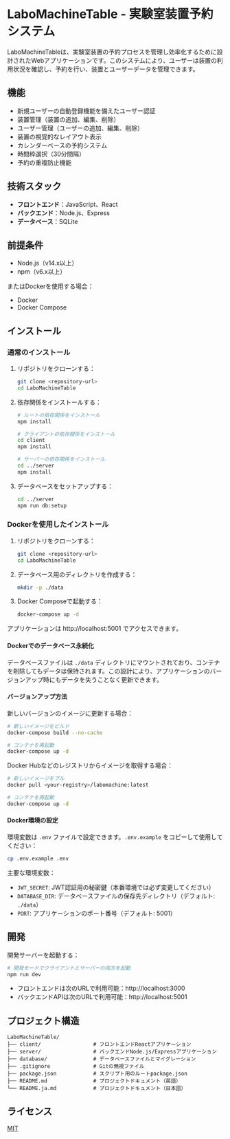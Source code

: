 # LaboMachineTable - 実験室装置予約システム

LaboMachineTableは、実験室装置の予約プロセスを管理し効率化するために設計されたWebアプリケーションです。このシステムにより、ユーザーは装置の利用状況を確認し、予約を行い、装置とユーザーデータを管理できます。

## 機能

- 新規ユーザーの自動登録機能を備えたユーザー認証
- 装置管理（装置の追加、編集、削除）
- ユーザー管理（ユーザーの追加、編集、削除）
- 装置の視覚的なレイアウト表示
- カレンダーベースの予約システム
- 時間枠選択（30分間隔）
- 予約の重複防止機能

## 技術スタック

- **フロントエンド**：JavaScript、React
- **バックエンド**：Node.js、Express
- **データベース**：SQLite

## 前提条件

- Node.js（v14.x以上）
- npm（v6.x以上）

またはDockerを使用する場合：

- Docker
- Docker Compose

## インストール

### 通常のインストール

1. リポジトリをクローンする：
   ```bash
   git clone <repository-url>
   cd LaboMachineTable
   ```

2. 依存関係をインストールする：
   ```bash
   # ルートの依存関係をインストール
   npm install

   # クライアントの依存関係をインストール
   cd client
   npm install

   # サーバーの依存関係をインストール
   cd ../server
   npm install
   ```

3. データベースをセットアップする：
   ```bash
   cd ../server
   npm run db:setup
   ```

### Dockerを使用したインストール

1. リポジトリをクローンする：
   ```bash
   git clone <repository-url>
   cd LaboMachineTable
   ```

2. データベース用のディレクトリを作成する：
   ```bash
   mkdir -p ./data
   ```

3. Docker Composeで起動する：
   ```bash
   docker-compose up -d
   ```

アプリケーションは http://localhost:5001 でアクセスできます。

#### Dockerでのデータベース永続化

データベースファイルは `./data` ディレクトリにマウントされており、コンテナを削除してもデータは保持されます。この設計により、アプリケーションのバージョンアップ時にもデータを失うことなく更新できます。

#### バージョンアップ方法

新しいバージョンのイメージに更新する場合：

```bash
# 新しいイメージをビルド
docker-compose build --no-cache

# コンテナを再起動
docker-compose up -d
```

Docker Hubなどのレジストリからイメージを取得する場合：

```bash
# 新しいイメージをプル
docker pull <your-registry>/labomachine:latest

# コンテナを再起動
docker-compose up -d
```

#### Docker環境の設定

環境変数は `.env` ファイルで設定できます。`.env.example` をコピーして使用してください：

```bash
cp .env.example .env
```

主要な環境変数：
- `JWT_SECRET`: JWT認証用の秘密鍵（本番環境では必ず変更してください）
- `DATABASE_DIR`: データベースファイルの保存先ディレクトリ（デフォルト: `./data`）
- `PORT`: アプリケーションのポート番号（デフォルト: 5001）

## 開発

開発サーバーを起動する：

```bash
# 開発モードでクライアントとサーバーの両方を起動
npm run dev
```

- フロントエンドは次のURLで利用可能：http://localhost:3000
- バックエンドAPIは次のURLで利用可能：http://localhost:5001

## プロジェクト構造

```
LaboMachineTable/
├── client/                 # フロントエンドReactアプリケーション
├── server/                 # バックエンドNode.js/Expressアプリケーション
├── database/               # データベースファイルとマイグレーション
├── .gitignore              # Gitの無視ファイル
├── package.json            # スクリプト用のルートpackage.json
├── README.md               # プロジェクトドキュメント（英語）
└── README.ja.md            # プロジェクトドキュメント（日本語）
```

## ライセンス

[MIT](LICENSE)

